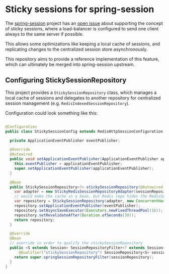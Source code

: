 # Sticky sessions for spring-session

The [spring-session](https://github.com/spring-projects/spring-session/) project
has an [open issue](https://github.com/spring-projects/spring-session/issues/6) about supporting the concept
of sticky sessions, where a load-balancer is configured to
send one client always to the same server if possible.

This allows some optimizations like keeping a local cache of sessions, and
replicating changes to the centralized session store asynchronously.

This repository aims to provide a reference implementation of this feature,
which can ultimately be merged into spring-session upstream.

## Configuring StickySessionRepository

This project provides a `StickySessionRepository` class, which manages a local
cache of sessions and delegates to another repository for centralized session
management (e.g. `RedisIndexedSessionRepository`).

Configuration could look something like this:

```java

@Configuration
public class StickySessionConfig extends RedisHttpSessionConfiguration {

  private ApplicationEventPublisher eventPublisher;

  @Override
  @Autowired
  public void setApplicationEventPublisher(ApplicationEventPublisher applicationEventPublisher) {
    this.eventPublisher = applicationEventPublisher;
    super.setApplicationEventPublisher(applicationEventPublisher);
  }

  @Bean
  public StickySessionRepository<?> stickySessionRepository(@Autowired RedisSessionRepository sessionRepository) {
    var adapter = new StickyRedisSessionRepositoryAdapter(sessionRepository);
    // would make the cache in a bean, but Redis repo hides the RedisSession type *shrug*
    var repository = StickySessionRepository(adapter, new ConcurrentHashMap(256, 0.75F, 16));
    repository.setApplicationEventPublisher(eventPublisher);
    repository.setAsyncSaveExecutor(Executors.newFixedThreadPool(16));
    repository.setRevalidateAfter(Duration.ofSeconds(30));
    return repository;
  }

  @Override
  @Bean
  // override in order to qualify the stickySessionRepository
  public <S extends Session> SessionRepositoryFilter<? extends Session> springSessionRepositoryFilter(
      @Qualifier("stickySessionRepository") SessionRepository<S> sessionRepository) {
    return super.springSessionRepositoryFilter(sessionRepository);
  }
}

```
